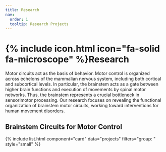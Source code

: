 ```yaml
---
title: Research
nav:
  order: 1
  tooltip: Research Projects
---
```


# {% include icon.html icon="fa-solid fa-microscope" %}Research

Motor circuits act as the basis of behavior. Motor control is organized across echelons of the mammalian nervous system, including both cortical and subcortical levels. In particular, the brainstem acts as a gate between higher brain functions and execution of movements by spinal motor networks. Thus, the brainstem represents a crucial bottleneck in sensorimotor processing. Our research focuses on revealing the functional organization of brainstem motor circuits, working toward interventions for human movement disorders.

## Brainstem Circuits for Motor Control

{% include list.html component="card" data="projects" filters="group: " style="small" %}
